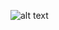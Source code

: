 ![alt text](https://static4.depositphotos.com/1012760/296/i/600/depositphotos_2966040-stock-photo-hot-dog.jpg)
